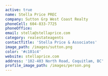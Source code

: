 ```yaml
---
active: true
name: Stella Price PREC
company: Sutton Grp West Coast Realty
phoneCell: 604-833-7725
phoneOffice:
email: stella@stellaprice.com
category: realestateagents
contactTitle: 'Stella Price & Associates'
image_path: /images/sutton.png
color: '#c101c4'
website: stellaprice.com
address: '102-403 North Road, Coquitlam, BC'
profile_image_path: /images/person.png
---
```



